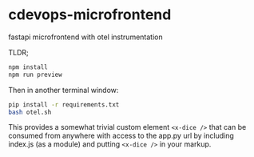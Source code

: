 # cdevops-microfrontend
fastapi microfrontend with otel instrumentation

TLDR;

```bash
npm install
npm run preview
```

Then in another terminal window:

```bash
pip install -r requirements.txt
bash otel.sh
```

This provides a somewhat trivial custom element `<x-dice />` that can be consumed from anywhere with access to the app.py url by including index.js (as a module) and putting `<x-dice />` in your markup.
